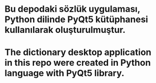 # Bu depodaki sözlük uygulaması, Python dilinde PyQt5 kütüphanesi kullanılarak oluşturulmuştur.
# The dictionary desktop application in this repo were created in Python language with PyQt5 library.

